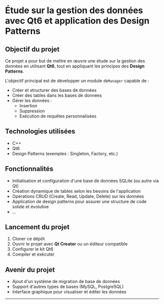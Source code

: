 # Étude sur la gestion des données avec Qt6 et application des Design Patterns

## Objectif du projet

Ce projet a pour but de mettre en œuvre une étude sur la gestion des données en utilisant **Qt6**, tout en appliquant les principes des **Design Patterns**.

L'objectif principal est de développer un module `dbManager` capable de :

- Créer et structurer des bases de données
- Créer des tables dans les bases de données
- Gérer les données :  
  - Insertion
  - Suppression
  - Exécution de requêtes personnalisées

## Technologies utilisées

- C++
- Qt6
- Design Patterns (exemples : Singleton, Factory, etc.)

## Fonctionnalités

- Initialisation et configuration d'une base de données SQLite (ou autre via Qt)
- Création dynamique de tables selon les besoins de l'application
- Opérations CRUD (Create, Read, Update, Delete) sur les données
- Application de design patterns pour assurer une structure de code solide et évolutive
- ...
  
## Lancement du projet

1. Cloner ce dépôt
2. Ouvrir le projet avec **Qt Creator** ou un éditeur compatible
3. Configurer le kit Qt6
4. Compiler et exécuter

## Avenir du projet

- Ajout d'un système de migration de base de données
- Support d'autres types de bases (MySQL, PostgreSQL)
- Interface graphique pour visualiser et éditer les données

---


